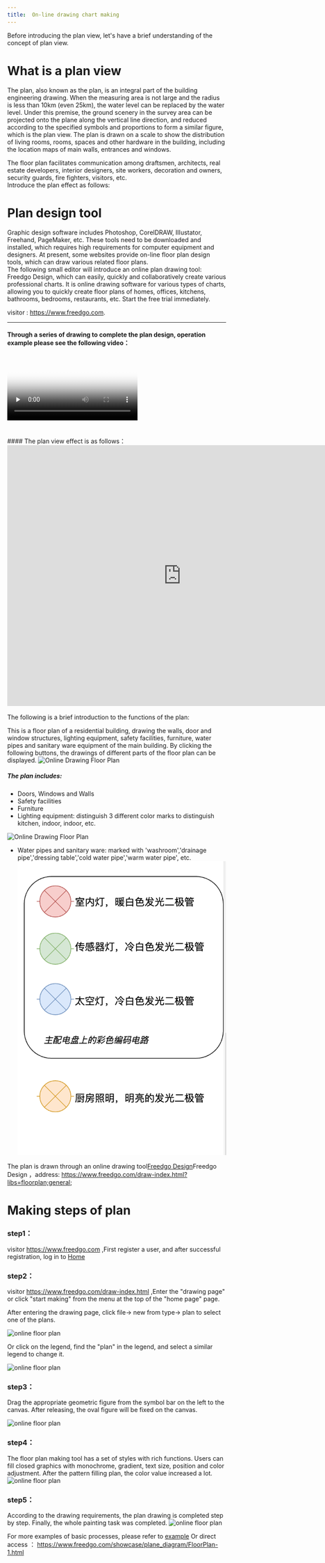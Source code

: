```yaml
---
title: 	On-line drawing chart making
---
```


Before introducing the plan view, let's have a brief understanding of the concept of plan view.

# What is a plan view

The plan, also known as the plan, is an integral part of the building engineering drawing. When the measuring area is not large and the radius is less than 10km (even 25km), the water level can be replaced by the water level. Under this premise, the ground scenery in the survey area can be projected onto the plane along the vertical line direction, and reduced according to the specified symbols and proportions to form a similar figure, which is the plan view. The plan is drawn on a scale to show the distribution of living rooms, rooms, spaces and other hardware in the building, including the location maps of main walls, entrances and windows.

The floor plan facilitates communication among draftsmen, architects, real estate developers, interior designers, site workers, decoration and owners, security guards, fire fighters, visitors, etc.  
Introduce the plan effect as follows:

# Plan design tool

Graphic design software includes Photoshop, CorelDRAW, IIIustator, Freehand, PageMaker, etc. 
These tools need to be downloaded and installed, which requires high requirements for computer equipment and designers. 
At present, some websites provide on-line floor plan design tools, which can draw various related floor plans.  
The following small editor will introduce an online plan drawing tool: Freedgo Design, which can easily, quickly and collaboratively create various professional charts. It is online drawing software for various types of charts, allowing you to quickly create floor plans of homes, offices, kitchens, bathrooms, bedrooms, restaurants, etc. Start the free trial immediately.

visitor : https://www.freedgo.com.

---

#### Through a series of drawing to complete the plan design, operation example please see the following video：

<video id="video" controls="" preload="none" poster="https://www.freedgo.com/public/themes/freedgo/floor/floor1.png">
<source id="mp4" src="https://www.freedgo.com/public/themes/freedgo/floor/floor_m.mp4" type="video/mp4">
</video> 

<br/>
<br/>
<br/>
#### The plan view effect is as follows：

<iframe src="https://www.freedgo.com/draw-index.html?lightbox=1&p=ex1&highlight=0000ff&edit=_blank&layers=1&nav=1&title=平面图示例#Uhttps://www.freedgo.com/templates/floor/floor_sample1.xml" width="800px" height="600px" frameborder="0" scrolling="no"></iframe>

The following is a brief introduction to the functions of the plan:

This is a floor plan of a residential building, drawing the walls, door and window structures, lighting equipment, safety facilities, furniture, water pipes and sanitary ware equipment of the main building. By clicking the following buttons, the drawings of different parts of the floor plan can be displayed.
![Online Drawing Floor Plan](https://www.freedgo.com/public/themes/freedgo/floor/floor1.png "Online Drawing Floor Plan")

##### The plan includes:

- Doors, Windows and Walls 
- Safety facilities 
- Furniture 
- Lighting equipment: distinguish 3 different color marks to distinguish kitchen, indoor, indoor, etc.

![Online Drawing Floor Plan](https://www.freedgo.com/public/themes/freedgo/floor/floor2.png "Online Drawing Floor Plan")


- Water pipes and sanitary ware: marked with 'washroom','drainage pipe','dressing table','cold water pipe','warm water pipe', etc.
![Online Drawing Floor Plan](/public/themes/freedgo/floor/floor8.png "Online Drawing Floor Plan")




The plan is drawn through an online drawing tool[Freedgo Design](https://www.freedgo.com/draw-index.html?libs=floorplan;general; "Plan design tool")Freedgo Design ，address: https://www.freedgo.com/draw-index.html?libs=floorplan;general;

 

# Making steps of plan

### step1：

visitor https://www.freedgo.com ,First register a user, and after successful registration, log in to [Home](https://www.freedgo.com)

### step2：

visitor https://www.freedgo.com/draw-index.html ,Enter the "drawing page" or click "start making" from the menu at the top of the "home page" page.

After entering the drawing page, click file-> new from type-> plan to select one of the plans.

![online floor plan](https://www.freedgo.com/public/themes/freedgo/floor/floor3.png "online floor plan")


Or click on the legend, find the "plan" in the legend, and select a similar legend to change it.

![online floor plan](https://www.freedgo.com/public/themes/freedgo/floor/floor4.png "online floor plan")

### step3：

Drag the appropriate geometric figure from the symbol bar on the left to the canvas. After releasing, the oval figure will be fixed on the canvas.

![online floor plan](https://www.freedgo.com/public/themes/freedgo/floor/floor5.png "online floor plan")
 


### step4：

The floor plan making tool has a set of styles with rich functions. Users can fill closed graphics with monochrome, gradient, text size, position and color adjustment. After the pattern filling plan, the color value increased a lot.
![online floor plan](https://www.freedgo.com/public/themes/freedgo/floor/floor6.png "online floor plan")


### step5：

According to the drawing requirements, the plan drawing is completed step by step. Finally, the whole painting task was completed.
![online floor plan](https://www.freedgo.com/public/themes/freedgo/floor/floor7.png "online floor plan")



For more examples of basic processes, please refer to [example](https://www.freedgo.com/showcase/plane_diagram/FloorPlan-1.html) Or direct access ： https://www.freedgo.com/showcase/plane_diagram/FloorPlan-1.html





